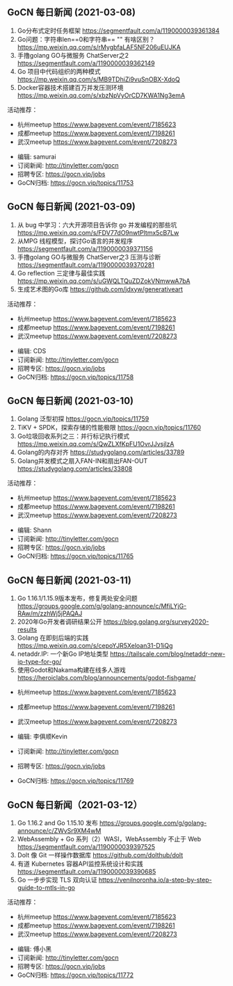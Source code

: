 ## GoCN 每日新闻 (2021-03-08)

1. Go分布式定时任务框架 https://segmentfault.com/a/1190000039361384
2. Go问题：字符串len==0和字符串== "" 有啥区别？ https://mp.weixin.qq.com/s/rMygbfaLAF5NF206uEUJKA
3. 手撸golang GO与微服务 ChatServer之2 https://segmentfault.com/a/1190000039362149
4. Go 项目中代码组织的两种模式 https://mp.weixin.qq.com/s/MB9TDhiZi9vuSnOBX-XdoQ
5. Docker容器技术搭建百万并发压测环境 https://mp.weixin.qq.com/s/xbzNpVyOrCD7KWA1Ng3emA

活动推荐：
- 杭州meetup https://www.bagevent.com/event/7185623
- 成都meetup https://www.bagevent.com/event/7198261
- 武汉meetup https://www.bagevent.com/event/7208273

* 编辑: samurai 
* 订阅新闻: http://tinyletter.com/gocn
* 招聘专区: https://gocn.vip/jobs
* GoCN归档:  https://gocn.vip/topics/11753

## GoCN 每日新闻 (2021-03-09)

1. 从 bug 中学习：六大开源项目告诉你 go 并发编程的那些坑 https://mp.weixin.qq.com/s/FDV77dO9nwtPltmx5cB7Lw
2. 从MPG 线程模型，探讨Go语言的并发程序 https://segmentfault.com/a/1190000039371156
3. 手撸golang GO与微服务 ChatServer之3 压测与诊断 https://segmentfault.com/a/1190000039370281
4. Go reflection 三定律与最佳实践 https://mp.weixin.qq.com/s/uGWQLTQuZDZokVNmwwA7bA
5. 生成艺术图的Go库 https://github.com/jdxyw/generativeart

活动推荐：
- 杭州meetup https://www.bagevent.com/event/7185623
- 成都meetup https://www.bagevent.com/event/7198261
- 武汉meetup https://www.bagevent.com/event/7208273

* 编辑: CDS 
* 订阅新闻: http://tinyletter.com/gocn
* 招聘专区: https://gocn.vip/jobs
* GoCN归档:  https://gocn.vip/topics/11758

## GoCN 每日新闻 (2021-03-10)

1. Golang 泛型初探 https://gocn.vip/topics/11759
2. TiKV + SPDK，探索存储的性能极限 https://gocn.vip/topics/11760
3. Go垃圾回收系列之三：并行标记执行模式 https://mp.weixin.qq.com/s/QwZLXfKpFU1OvrJJvsjlzA
4. Golang的内存对齐 https://studygolang.com/articles/33789
5. Golang并发模式之扇入FAN-IN和扇出FAN-OUT https://studygolang.com/articles/33808

活动推荐：
- 杭州meetup https://www.bagevent.com/event/7185623
- 成都meetup https://www.bagevent.com/event/7198261
- 武汉meetup https://www.bagevent.com/event/7208273

* 编辑: Shann
* 订阅新闻: http://tinyletter.com/gocn
* 招聘专区: https://gocn.vip/jobs
* GoCN归档:  https://gocn.vip/topics/11765

## GoCN 每日新闻 (2021-03-11)

1. Go 1.16.1/1.15.9版本发布，修复两处安全问题 https://groups.google.com/g/golang-announce/c/MfiLYjG-RAw/m/zzhWj5jPAQAJ
2. 2020年Go开发者调研结果公开 https://blog.golang.org/survey2020-results
3. Golang 在即刻后端的实践 https://mp.weixin.qq.com/s/cepoYJR5Xeloan31-D1iQg
4. netaddr.IP: 一个新Go IP地址类型 https://tailscale.com/blog/netaddr-new-ip-type-for-go/
5. 使用Godot和Nakama构建在线多人游戏 https://heroiclabs.com/blog/announcements/godot-fishgame/

* 杭州meetup https://www.bagevent.com/event/7185623
* 成都meetup https://www.bagevent.com/event/7198261
* 武汉meetup https://www.bagevent.com/event/7208273

* 编辑: 李俱顺Kevin
* 订阅新闻: http://tinyletter.com/gocn
* 招聘专区: https://gocn.vip/jobs
* GoCN归档:  https://gocn.vip/topics/11769

## GoCN 每日新闻（2021-03-12）

1. Go 1.16.2 and Go 1.15.10 发布
 https://groups.google.com/g/golang-announce/c/ZWvSr9XM4wM
2. WebAssembly + Go 系列（2）WASI，WebAssembly 不止于 Web https://segmentfault.com/a/1190000039397525
3. Dolt 像 Git 一样操作数据库 https://github.com/dolthub/dolt
4. 有道 Kubernetes 容器API监控系统设计和实践 https://segmentfault.com/a/1190000039390685
5. Go 一步步实现 TLS 双向认证 https://venilnoronha.io/a-step-by-step-guide-to-mtls-in-go

活动推荐：
- 杭州meetup https://www.bagevent.com/event/7185623
- 成都meetup https://www.bagevent.com/event/7198261
- 武汉meetup https://www.bagevent.com/event/7208273

* 编辑: 傅小黑
* 订阅新闻: http://tinyletter.com/gocn
* 招聘专区: https://gocn.vip/jobs
* GoCN归档: https://gocn.vip/topics/11772


